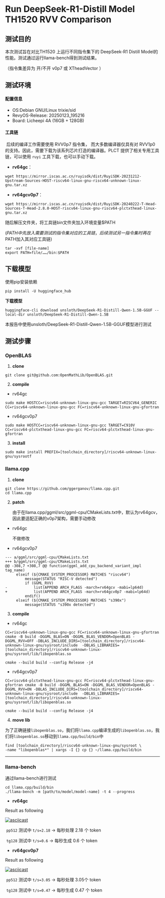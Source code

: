 # Run DeepSeek-R1-Distill Model TH1520 RVV Comparison

## 测试目的

本次测试旨在对比TH1520 上运行不同指令集下的 DeepSeek-R1 Distill Model的性能。测试通过运行llama-bench得到测试结果。

（指令集差异为 开/不开 v0p7 或 XTheadVector ）

## 测试环境

#### 配置信息

* OS:Debian GNU/Linux trixie/sid
* RevyOS-Release: 20250123_195216
* Board: Licheepi 4A (16GB + 128GB)

#### 工具链

​	后续的编译工作需要使用 RVV0p7 指令集， 而大多数编译器仅具有对 RVV1p0 的支持。因此，需要下载为该系列芯片打造的编译器。PLCT 提供了相关专用工具链，可以使用 `ruyi` 工具下载，也可以手动下载。

* **rv64gc**：

```shell
wget https://mirror.iscas.ac.cn/ruyisdk/dist/RuyiSDK-20231212-Upstream-Sources-HOST-riscv64-linux-gnu-riscv64-unknown-linux-gnu.tar.xz
```

* **rv64gcv0p7**：

```shell
wget https://mirror.iscas.ac.cn/ruyisdk/dist/RuyiSDK-20240222-T-Head-Sources-T-Head-2.8.0-HOST-riscv64-linux-gnu-riscv64-plctxthead-linux-gnu.tar.xz
```

随后解压文件夹，将工具链bin文件夹加入环境变量$PATH

($PATH 中先放入需要测试的指令集对应的工具链，后续测试另一指令集时再在$PATH加入其对应工具链)

```shell
tar -xvf [file-name]
export PATH=file/……/bin:$PATH
```

## 下载模型

使用pip安装依赖

```shell
pip install -U huggingface_hub
```

**下载模型**

```shell
huggingface-cli download unsloth/DeepSeek-R1-Distill-Qwen-1.5B-GGUF --local-dir unsloth/DeepSeek-R1-Distill-Qwen-1.5B
```

本报告中使用unsloth/DeepSeek-R1-Distill-Qwen-1.5B-GGUF模型进行测试

## 测试步骤

### OpenBLAS

1. **clone**

```shell
git clone git@github.com:OpenMathLib/OpenBLAS.git
```

2. **compile**

* rv64gc

```shell
sudo make HOSTCC=riscv64-unknown-linux-gnu-gcc TARGET=RISCV64_GENERIC CC=riscv64-unknown-linux-gnu-gcc FC=riscv64-unknown-linux-gnu-gfortran
```

* rv64gcv0p7

```shell
sudo make HOSTCC=riscv64-unknown-linux-gnu-gcc TARGET=C910V CC=riscv64-plctxthead-linux-gnu-gcc FC=riscv64-plctxthead-linux-gnu-gfortran
```

3. **install**

```shell
sudo make install PREFIX=[toolchain_directory]/riscv64-unknown-linux-gnu/sysrootf
```

### llama.cpp

1. **clone**

```shell
git clone https://github.com/ggerganov/llama.cpp.git
cd llama.cpp
```

2. **patch**

   由于在llama.cpp/ggml/src/ggml-cpu/CMakeLists.txt中，默认为rv64gcv，因此要适配正确的v0p7架构，需要手动修改

* rv64gc

  不做修改

* rv64gcv0p7

```
--- a/ggml/src/ggml-cpu/CMakeLists.txt
+++ b/ggml/src/ggml-cpu/CMakeLists.txt
@@ -308,7 +308,7 @@ function(ggml_add_cpu_backend_variant_impl tag_name)
     elseif (${CMAKE_SYSTEM_PROCESSOR} MATCHES "riscv64")
         message(STATUS "RISC-V detected")
         if (GGML_RVV)
-            list(APPEND ARCH_FLAGS -march=rv64gcv -mabi=lp64d)
+            list(APPEND ARCH_FLAGS -march=rv64gcv0p7 -mabi=lp64d)
         endif()
     elseif (${CMAKE_SYSTEM_PROCESSOR} MATCHES "s390x")
         message(STATUS "s390x detected")
```

3. **compile**

* rv64gc

```shell
CC=riscv64-unknown-linux-gnu-gcc FC=riscv64-unknown-linux-gnu-gfortran cmake -B build -DGGML_BLAS=ON -DGGML_BLAS_VENDOR=OpenBLAS -DGGML_RVV=OFF -DBLAS_INCLUDE_DIRS=[toolchain_directory]/riscv64-unknown-linux-gnu/sysroot/include  -DBLAS_LIBRARIES=[toolchain_directory]/riscv64-unknown-linux-gnu/sysroot/lib/libopenblas.so

cmake --build build --config Release -j4
```

* rv64gcv0p7

```shell
CC=riscv64-plctxthead-linux-gnu-gcc FC=riscv64-plctxthead-linux-gnu-gfortran cmake -B build -DGGML_BLAS=ON -DGGML_BLAS_VENDOR=OpenBLAS -DGGML_RVV=ON -DBLAS_INCLUDE_DIRS=[toolchain_directory]/riscv64-unknown-linux-gnu/sysroot/include  -DBLAS_LIBRARIES=[toolchain_directory]/riscv64-unknown-linux-gnu/sysroot/lib/libopenblas.so

cmake --build build --config Release -j4
```

4. **move lib**

为了正确链接`libopenblas.so`，我们将`llama.cpp`编译生成的`libopenblas.so`，我们将`libopenblas.so`移动到`llama.cpp/build/bin`中

```shell
find [toolchain_directory]/riscv64-unknown-linux-gnu/sysroot \
-name "libopenblas*" | xargs -I {} cp {} ~/llama.cpp/build/bin
```

---

### llama-bench

通过llama-bench进行测试

```shell
cd llama.cpp/build/bin
./llama-bench -m [path/to/model/model-name] -t 4 --progress
```

* **rv64gc**

Result as following

[![asciicast](https://asciinema.org/a/wcG19iheLU8FudyspnOUdPbtB.svg)](https://asciinema.org/a/wcG19iheLU8FudyspnOUdPbtB)

​	`pp512` 测试中 `t/s=2.18` → 每秒处理 2.18 个 token

​	`tg128` 测试中 `t/s=0.6` → 每秒生成 0.6 个 token

* **rv64gcv0p7**

Result as following

[![asciicast](https://asciinema.org/a/r4xw3CBa6JI3uNcKLlDEhV0OR.svg)](https://asciinema.org/a/r4xw3CBa6JI3uNcKLlDEhV0OR)

​	`pp512` 测试中 `t/s=3.05` → 每秒处理 3.05个 token

​	`tg128` 测试中 `t/s=0.47` → 每秒生成 0.47 个 token

